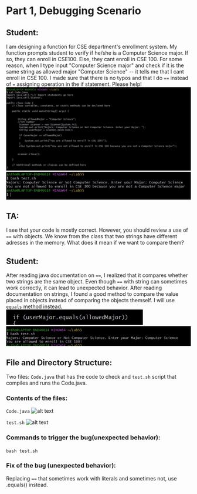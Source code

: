 # Part 1, Debugging Scenario 

## Student: 
I am designing a function for CSE department's enrollment system. My function prompts student to verify if he/she is a Computer Science major. If so, they can enroll in CSE100. Else, they cant enroll in CSE 100. For some reason, when I type input "Computer Science major" and check if it is the same string as allowed major "Computer Science" -- it tells me that I cant enroll in CSE 100. I made sure that there is no typos and that I do ``` == ``` instead of ``` = ``` assigning operation in the if statement. Please help! 
![alt text](Lab5one.JPG)
![alt text](Lab5two.JPG)

## TA: 
I see that your code is mostly correct. However, you should review a use of ``` == ``` with objects. We know from the class that two strings have different adresses in the memory. What does it mean if we want to compare them? 

## Student: 
After reading java documentation on ```==```, I realized that it compares whether two strings are the same object. Even though ``` == ``` with string can sometimes work correctly, it can lead to unexpected behavior. After reading documentation on strings, I found a good method to compare the value placed in objects instead of comparing the objects themself. I will use ``` equals ``` method instead.
![alt text](Lab5three.JPG)
![alt text](Lab5four.JPG)

## File and Directory Structure:
Two files: ``` Code.java ``` that has the code to check and ``` test.sh ``` script that compiles and runs the Code.java. 


### Contents of the files: 
```Code.java```
![alt text](Lab5five.JPG)

```test.sh```
![alt text](Lab5six.JPG)

### Commands to trigger the bug(unexpected behavior):
```bash test.sh ```

### Fix of the bug (unexpected behavior): 
Replacing ``` == ``` that sometimes work with literals and sometimes not, use .equals() instead.  




